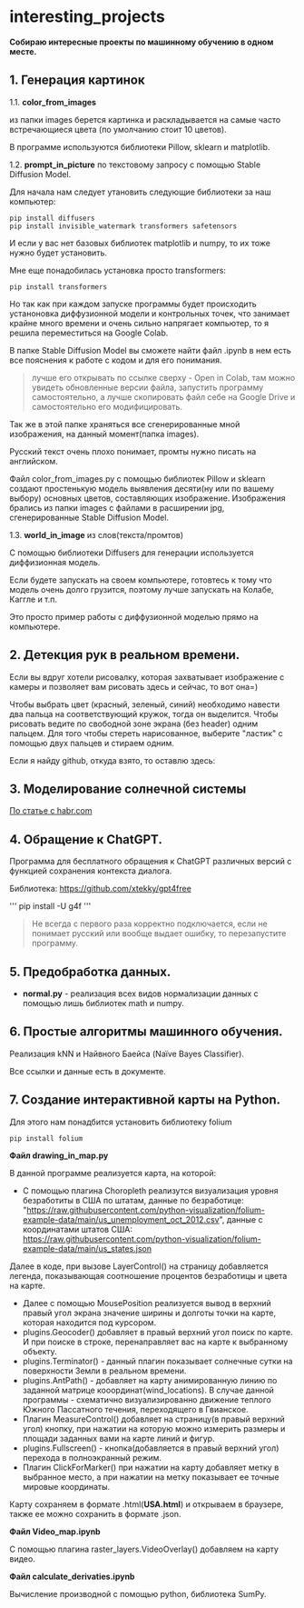 # interesting_projects

**Собираю интересные проекты по машинному обучению в одном месте.**

## 1. Генерация картинок 

1.1. **color_from_images** 
     
из папки images берется картинка и раскладывается на самые часто встречающиеся цвета (по умолчанию стоит 10 цветов).
 
В программе используются библиотеки Pillow, sklearn и matplotlib.

1.2. **prompt_in_picture** по текстовому запросу с помощью Stable Diffusion Model.

Для начала нам следует утановить следующие библиотеки за наш компьютер:
```
pip install diffusers
pip install invisible_watermark transformers safetensors
```
И если у вас нет базовых библиотек matplotlib и numpy, то их тоже нужно будет установить.

Мне еще понадобилась установка просто transformers:
```
pip install transformers
```

Но так как при каждом запуске программы будет происходить устаноновка диффузионной модели и контрольных точек, что занимает крайне много времени и очень сильно напрягает компьютер, то я решила переместиться на Google Colab.

В папке Stable Diffusion Model вы сможете найти файл .ipynb в нем есть все пояснения к работе с кодом и для его понимания.
>лучше его открывать по ссылке сверху - Open in Colab, там можно увидеть обновленные версии файла, запустить программу самостоятельно, а лучше скопировать файл себе на Google Drive и самостоятельно его модифицировать.
   
Так же в этой папке храняться все сгенерированные мной изображения, на данный момент(папка images).

Русский текст очень плохо понимает, промты нужно писать на английском.

Файл color_from_images.py с помощью библиотек Pillow и sklearn создают простенькую модель выявления десяти(ну или по вашему выбору) основных цветов, составляющих изображение. Изображения брались из папки images с файлами в расширении jpg, сгенерированные Stable Diffusion Model.

1.3. **world_in_image** из слов(текста/промтов)

С помощью библиотеки Diffusers для генерации используется диффизионная модель. 

Если будете запускать на своем компьютере, готовтесь к тому что модель очень долго грузится, поэтому лучше запускать на Колабе, Каггле и т.п.

Это просто пример работы с диффузионной моделью прямо на компьютере.

## 2. Детекция рук в реальном времени.

Если вы вдруг хотели рисовалку, которая захватывает изображение с камеры и позволяет вам рисовать здесь и сейчас, то вот она=)

Чтобы выбрать цвет (красный, зеленый, синий) необходимо навести два пальца на соответствующий кружок, тогда он выделится. Чтобы рисовать ведите по свободной зоне экрана (без header) одним пальцем. Для того чтобы стереть нарисованное, выберите "ластик" с помощью двух пальцев и стираем одним.

Если я найду github, откуда взято, то оставлю здесь: 

## 3. Моделирование солнечной системы

[По статье с habr.com](https://habr.com/ru/articles/419911/)

## 4. Обращение к ChatGPT.

Программа для бесплатного обращения к ChatGPT различных версий с функцией сохранения контекста диалога. 

Библиотека: https://github.com/xtekky/gpt4free

'''
pip install -U g4f
'''

>Не всегда с первого раза корректно подключается, если не понимает русский или вообще выдает ошибку, то перезапустите программу.

## 5. Предобработка данных.

 - **normal.py** - реализация всех видов нормализации данных с помощью лишь библиотек math и numpy.

## 6. Простые алгоритмы машинного обучения.

Реализация kNN и Найвного Баейса (Naïve Bayes Classifier).

Все ссылки и данные есть в документе.

## 7. Создание интерактивной карты на Python.

Для этого нам понадбится установить библиотеку folium
```
pip install folium
```

**Файл drawing_in_map.py**

В данной программе реализуется карта, на которой:
- С помощью плагина Choropleth реализутся визуализация уровня безработиты в США по штатам, данные по безработице: "https://raw.githubusercontent.com/python-visualization/folium-example-data/main/us_unemployment_oct_2012.csv", данные с координатами штатов США: https://raw.githubusercontent.com/python-visualization/folium-example-data/main/us_states.json 

Далее в коде, при вызове LayerControl() на страницу добавляется легенда, показывающая соотношение процентов безработицы и цвета на карте.
- Далее с помощью MousePosition реализуется вывод в верхний правый угол экрана значение ширины и долготы точки на карте, которая находится под курсором.
- plugins.Geocoder() добавляет в правый верхний угол поиск по карте. И при поиске в строке, перенаправляет вас на карте к выбранному объекту.
- plugins.Terminator() - данный плагин показывает солнечные сутки на поверхности Земли в реальном времени.
- plugins.AntPath() - добавляет на карту анимированную линию по заданной матрице кооординат(wind_locations). В случае данной программы - схематично визуализированно движение теплого Южного Пассатного течения, переходящего в Гвианское.
- Плагин MeasureControl() добавляет на страницу(в правый верхний угол) кнопку, при нажатии на которую можно измерить размеры и площади заданных вами на карте линий и фигур.
- plugins.Fullscreen() - кнопка(добавляется в правый верхний угол) перехода в полноэкранный режим.
- Плагин ClickForMarker() при нажатии на карту добавляет метку в выбранное место, а при нажатии на метку показывает ее точные мировые координаты.

Карту сохраняем в формате .html(**USA.html**) и открываем в браузере, также ее можно сохранить в формате .json.

**Файл Video_map.ipynb**

С помощью плагина raster_layers.VideoOverlay() добавляем на карту видео.

**Файл calculate_derivaties.ipynb**

Вычисление производной с помощью python, библиотека SumPy.
